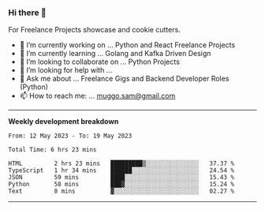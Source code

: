 ### Hi there 👋 



For Freelance Projects showcase and cookie cutters.

- 🔭 I’m currently working on ... Python and React Freelance Projects
- 🌱 I’m currently learning ... Golang and Kafka Driven Design
- 👯 I’m looking to collaborate on ... Python Projects
- 🤔 I’m looking for help with ...
- 💬 Ask me about ... Freelance Gigs and Backend Developer Roles (Python)
- 📫 How to reach me: ... muggo.sam@gmail.com
---------
**Weekly development breakdown**
<!--START_SECTION:waka-->

```text
From: 12 May 2023 - To: 19 May 2023

Total Time: 6 hrs 23 mins

HTML         2 hrs 23 mins   █████████▒░░░░░░░░░░░░░░░   37.37 %
TypeScript   1 hr 34 mins    ██████░░░░░░░░░░░░░░░░░░░   24.54 %
JSON         59 mins         ████░░░░░░░░░░░░░░░░░░░░░   15.43 %
Python       58 mins         ███▓░░░░░░░░░░░░░░░░░░░░░   15.24 %
Text         8 mins          ▓░░░░░░░░░░░░░░░░░░░░░░░░   02.27 %
```

<!--END_SECTION:waka-->

----------


